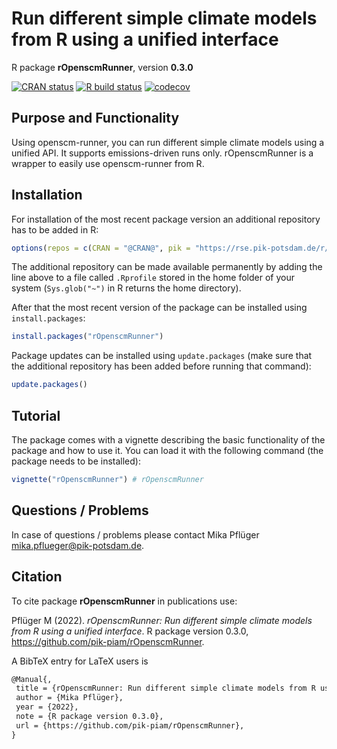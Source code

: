 # Run different simple climate models from R using a unified interface

R package **rOpenscmRunner**, version **0.3.0**

[![CRAN status](https://www.r-pkg.org/badges/version/rOpenscmRunner)](https://cran.r-project.org/package=rOpenscmRunner)  [![R build status](https://github.com/pik-piam/rOpenscmRunner/workflows/check/badge.svg)](https://github.com/pik-piam/rOpenscmRunner/actions) [![codecov](https://codecov.io/gh/pik-piam/rOpenscmRunner/branch/master/graph/badge.svg)](https://app.codecov.io/gh/pik-piam/rOpenscmRunner) 

## Purpose and Functionality

Using openscm-runner, you can run different simple climate models using a unified API. It supports emissions-driven runs only. rOpenscmRunner is a wrapper to easily use openscm-runner from R.


## Installation

For installation of the most recent package version an additional repository has to be added in R:

```r
options(repos = c(CRAN = "@CRAN@", pik = "https://rse.pik-potsdam.de/r/packages"))
```
The additional repository can be made available permanently by adding the line above to a file called `.Rprofile` stored in the home folder of your system (`Sys.glob("~")` in R returns the home directory).

After that the most recent version of the package can be installed using `install.packages`:

```r 
install.packages("rOpenscmRunner")
```

Package updates can be installed using `update.packages` (make sure that the additional repository has been added before running that command):

```r 
update.packages()
```

## Tutorial

The package comes with a vignette describing the basic functionality of the package and how to use it. You can load it with the following command (the package needs to be installed):

```r
vignette("rOpenscmRunner") # rOpenscmRunner
```

## Questions / Problems

In case of questions / problems please contact Mika Pflüger <mika.pflueger@pik-potsdam.de>.

## Citation

To cite package **rOpenscmRunner** in publications use:

Pflüger M (2022). _rOpenscmRunner: Run different simple climate models from R using a unified interface_. R package version 0.3.0, <https://github.com/pik-piam/rOpenscmRunner>.

A BibTeX entry for LaTeX users is

 ```latex
@Manual{,
  title = {rOpenscmRunner: Run different simple climate models from R using a unified interface},
  author = {Mika Pflüger},
  year = {2022},
  note = {R package version 0.3.0},
  url = {https://github.com/pik-piam/rOpenscmRunner},
}
```
